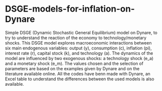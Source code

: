 # DSGE-models-for-inflation-on-Dynare
Simple DSGE (Dynamic Stochastic General Equilibrium) model on Dynare, to try to understand the reaction of the economy to technology/monetary shocks.
This DSGE model explores macroeconomic interactions between six main endogenous variables: output (y), consumption (c), inflation (pi), interest rate (r), capital stock (k), and technology (a). The dynamics of the model are influenced by two exogenous shocks: a technology shock (e_a) and a monetary shock (e_m).
The values chosen and the selection of parameters are based on the examples given by Dynare and on the literature available online.
All the codes have benn made with Dynare, an Excel table to understand the differences between the used models is also available.
